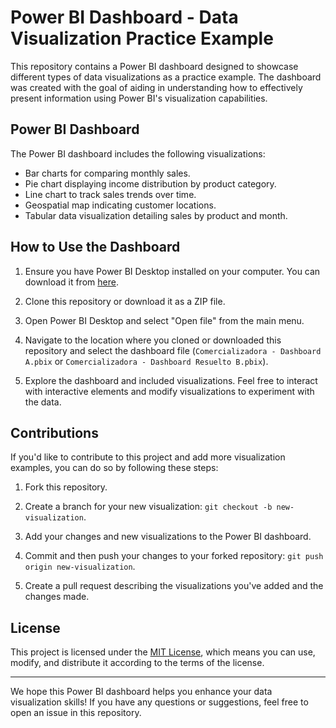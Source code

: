 # Power BI Dashboard - Data Visualization Practice Example

This repository contains a Power BI dashboard designed to showcase different types of data visualizations as a practice example. The dashboard was created with the goal of aiding in understanding how to effectively present information using Power BI's visualization capabilities.

## Power BI Dashboard

The Power BI dashboard includes the following visualizations:

- Bar charts for comparing monthly sales.
- Pie chart displaying income distribution by product category.
- Line chart to track sales trends over time.
- Geospatial map indicating customer locations.
- Tabular data visualization detailing sales by product and month.

## How to Use the Dashboard

1. Ensure you have Power BI Desktop installed on your computer. You can download it from [here](https://powerbi.microsoft.com/en-us/desktop/).

2. Clone this repository or download it as a ZIP file.

3. Open Power BI Desktop and select "Open file" from the main menu.

4. Navigate to the location where you cloned or downloaded this repository and select the dashboard file (`Comercializadora - Dashboard A.pbix` or `Comercializadora - Dashboard Resuelto B.pbix`).

5. Explore the dashboard and included visualizations. Feel free to interact with interactive elements and modify visualizations to experiment with the data.

## Contributions

If you'd like to contribute to this project and add more visualization examples, you can do so by following these steps:

1. Fork this repository.

2. Create a branch for your new visualization: `git checkout -b new-visualization`.

3. Add your changes and new visualizations to the Power BI dashboard.

4. Commit and then push your changes to your forked repository: `git push origin new-visualization`.

5. Create a pull request describing the visualizations you've added and the changes made.

## License

This project is licensed under the [MIT License](LICENSE), which means you can use, modify, and distribute it according to the terms of the license.

---

We hope this Power BI dashboard helps you enhance your data visualization skills! If you have any questions or suggestions, feel free to open an issue in this repository.
